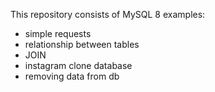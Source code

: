 This repository consists of MySQL 8 examples:
- simple requests
- relationship between tables
- JOIN
- instagram clone database
- removing data from db
